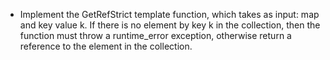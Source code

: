 * Implement the GetRefStrict template function, which takes as input: map and key value k. If there is no element by key k
in the collection, then the function must throw a runtime_error exception, otherwise return a reference to the element
in the collection.